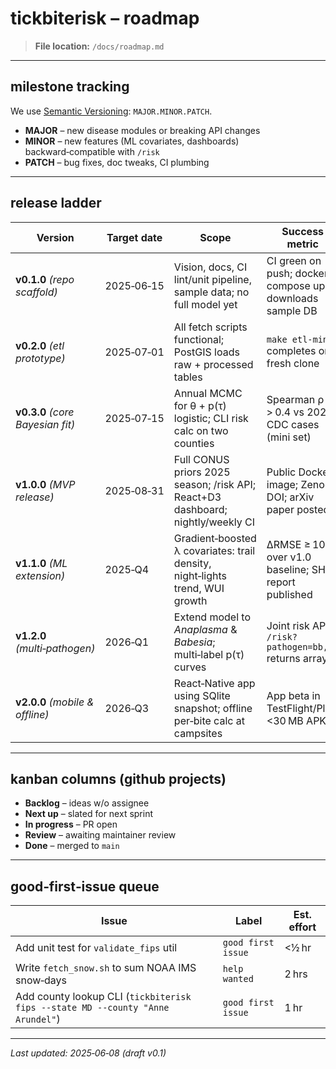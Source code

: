 # tickbiterisk – roadmap

> **File location:** `/docs/roadmap.md`

---

## milestone tracking

We use [Semantic Versioning](https://semver.org/): `MAJOR.MINOR.PATCH`.

* **MAJOR** – new disease modules or breaking API changes
* **MINOR** – new features (ML covariates, dashboards) backward‑compatible with `/risk`
* **PATCH** – bug fixes, doc tweaks, CI plumbing

---

## release ladder

| Version                          | Target date | Scope                                                                           | Success metric                                          |
| -------------------------------- | ----------- | ------------------------------------------------------------------------------- | ------------------------------------------------------- |
| **v0.1.0** *(repo scaffold)*     | 2025‑06‑15  | Vision, docs, CI lint/unit pipeline, sample data; no full model yet             | CI green on push; docker compose up downloads sample DB |
| **v0.2.0** *(etl prototype)*     | 2025‑07‑01  | All fetch scripts functional; PostGIS loads raw + processed tables              | `make etl-mini` completes on fresh clone                |
| **v0.3.0** *(core Bayesian fit)* | 2025‑07‑15  | Annual MCMC for θ + p(τ) logistic; CLI risk calc on two counties                | Spearman ρ > 0.4 vs 2023 CDC cases (mini set)           |
| **v1.0.0** *(MVP release)*       | 2025‑08‑31  | Full CONUS priors 2025 season; /risk API; React+D3 dashboard; nightly/weekly CI | Public Docker image; Zenodo DOI; arXiv paper posted     |
| **v1.1.0** *(ML extension)*      | 2025‑Q4     | Gradient‑boosted λ covariates: trail density, night‑lights trend, WUI growth    | ΔRMSE ≥ 10 % over v1.0 baseline; SHAP report published  |
| **v1.2.0** *(multi‑pathogen)*    | 2026‑Q1     | Extend model to *Anaplasma* & *Babesia*; multi‑label p(τ) curves                | Joint risk API `/risk?pathogen=bb,ap` returns array     |
| **v2.0.0** *(mobile & offline)*  | 2026‑Q3     | React‑Native app using SQlite snapshot; offline per‑bite calc at campsites      | App beta in TestFlight/Play; <30 MB APK                 |

---

## kanban columns (github projects)

* **Backlog** – ideas w/o assignee
* **Next up** – slated for next sprint
* **In progress** – PR open
* **Review** – awaiting maintainer review
* **Done** – merged to `main`

---

## good‑first‑issue queue

| Issue                                                                          | Label              | Est. effort |
| ------------------------------------------------------------------------------ | ------------------ | ----------- |
| Add unit test for `validate_fips` util                                         | `good first issue` | <½ hr       |
| Write `fetch_snow.sh` to sum NOAA IMS snow‑days                                | `help wanted`      | 2 hrs       |
| Add county lookup CLI (`tickbiterisk fips --state MD --county "Anne Arundel"`) | `good first issue` | 1 hr        |

---

*Last updated: 2025‑06‑08 (draft v0.1)*
